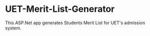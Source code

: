 # UET-Merit-List-Generator
This ASP.Net app generates Students Merit List for UET's admission system.
